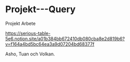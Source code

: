 # Projekt---Query
Projekt Arbete

https://serious-table-5e6.notion.site/a01b384bb672410db080cba8e2d819b6?v=f164a4bd5bc64ea3a9d07204bd68377f

Asho, Tuan och Volkan.
